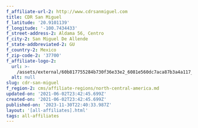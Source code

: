 ```yaml
---
f_affiliate-url-2: http://www.cdrsanmiguel.com
title: CDR San Miguel
f_latitude: '20.9101139'
f_longitude: '-100.7434433'
f_street-address-2: Aldama 56, Centro­
f_city-2: San Miguel De Allende­
f_state-addbreviated-2: GU­
f_country-2: Mexico
f_zip-code-2: '37700'
f_affiliate-logo-2:
  url: >-
    /assets/external/60b817755284b730f36e33e2_6081e560dc7aca87b3a4a117_60785a4c067b794ebc34f2af_content_vertical-stack.jpeg
  alt: null
slug: cdr-san-miguel
f_region-2: cms/affiliate-regions/north-central-america.md
updated-on: '2021-06-02T23:42:45.699Z'
created-on: '2021-06-02T23:42:45.699Z'
published-on: '2023-11-30T22:40:33.987Z'
layout: '[all-affiliates].html'
tags: all-affiliates
---
```



